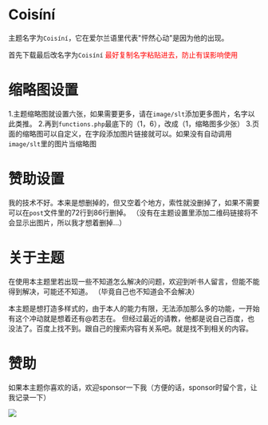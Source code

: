 # Coisíní

主题名字为`Coisíní`，它在爱尔兰语里代表"怦然心动"是因为他的出现。

首先下载最后改名字为`Coisíní` <font color="red">最好复制名字粘贴进去，防止有误影响使用</font>

# 缩略图设置
1.主题缩略图就设置六张，如果需要更多，请在`image/slt`添加更多图片，名字以此类推。
2.再到`functions.php`最底下的（1，6），改成（1，缩略图多少张）
3.页面的缩略图可以自定义，在字段添加图片链接就可以。如果没有自动调用`image/slt`里的图片当缩略图

# 赞助设置
我的技术不好。本来是想删掉的，但又空着个地方，索性就没删掉了，如果不需要可以在`post`文件里的72行到86行删掉。
（没有在主题设置里添加二维码链接将不会显示出图片，所以我才想着删掉...）

# 关于主题
在使用本主题里若出现一些不知道怎么解决的问题，欢迎到<a heaf="https://wfvp.cc/">听书人</a>留言，但能不能得到解决，可能还不知道。
（毕竟自己也不知道会不会解决）

本主题是想打造多样式的，由于本人的能力有限，无法添加那么多的功能，一开始有这个冲动就是想着还有@若志在。
但经过最近的请教，他都是说自己百度，也没法了。百度上找不到。跟自己的搜索内容有关系吧。就是找不到相关的内容。

# 赞助

如果本主题你喜欢的话，欢迎sponsor一下我（方便的话，sponsor时留个言，让我记录一下）

<img src="https://cdn.jsdelivr.net/gh/wanfengba/tuping/usr/uploads/2021/09/305848690.png">

